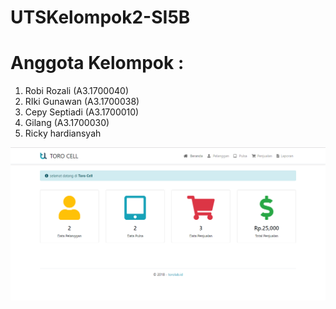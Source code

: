 # UTSKelompok2-SI5B

# Anggota Kelompok :
1. Robi Rozali        (A3.1700040)
2. RIki Gunawan       (A3.1700038)
3. Cepy Septiadi      (A3.1700010)
4. Gilang             (A3.1700030)
5. Ricky hardiansyah

![image](assets/img/ss.png)
